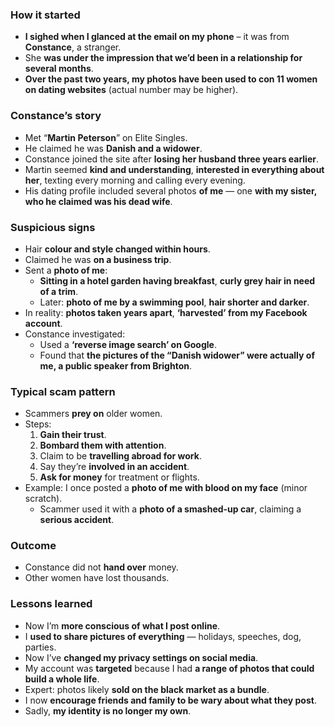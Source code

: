 ### How it started

- **I sighed when I glanced at the email on my phone** – it was from **Constance**, a stranger.
- She **was under the impression that we’d been in a relationship for several months**.
- **Over the past two years, my photos have been used to con 11 women on dating websites** (actual number may be higher).

### Constance’s story

- Met “**Martin Peterson**” on Elite Singles.
- He claimed he was **Danish and a widower**.
- Constance joined the site after **losing her husband three years earlier**.
- Martin seemed **kind and understanding**, **interested in everything about her**, texting every morning and calling every evening.
- His dating profile included several photos **of me** — one **with my sister, who he claimed was his dead wife**.

### Suspicious signs

- Hair **colour and style changed within hours**.
- Claimed he was **on a business trip**.
- Sent a **photo of me**:
    - **Sitting in a hotel garden having breakfast**, **curly grey hair in need of a trim**.
    - Later: **photo of me by a swimming pool**, **hair shorter and darker**.
- In reality: **photos taken years apart**, **‘harvested’ from my Facebook account**.
- Constance investigated:
    - Used a **‘reverse image search’ on Google**.
    - Found that **the pictures of the “Danish widower” were actually of me, a public speaker from Brighton**.

### Typical scam pattern

- Scammers **prey on** older women.
- Steps:
    1. **Gain their trust**.
    2. **Bombard them with attention**.
    3. Claim to be **travelling abroad for work**.
    4. Say they’re **involved in an accident**.
    5. **Ask for money** for treatment or flights.
- Example: I once posted a **photo of me with blood on my face** (minor scratch).
    - Scammer used it with a **photo of a smashed-up car**, claiming a **serious accident**.

### Outcome

- Constance did not **hand over** money.
- Other women have lost thousands.

### Lessons learned

- Now I’m **more conscious of what I post online**.
- I **used to share pictures of everything** — holidays, speeches, dog, parties.
- Now I’ve **changed my privacy settings on social media**.
- My account was **targeted** because I had **a range of photos that could build a whole life**.
- Expert: photos likely **sold on the black market as a bundle**.
- I now **encourage friends and family to be wary about what they post**.
- Sadly, **my identity is no longer my own**.